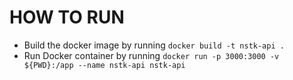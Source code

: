 # HOW TO RUN

- Build the docker image by running `docker build -t nstk-api .`
- Run Docker container by running `docker run -p 3000:3000 -v ${PWD}:/app --name nstk-api nstk-api  `